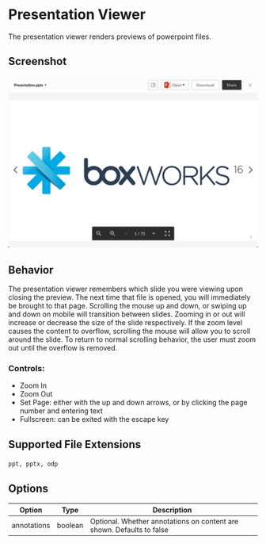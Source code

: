 # Presentation Viewer

The presentation viewer renders previews of powerpoint files.

## Screenshot
![Screenshot of presentation viewer](images/presentation.png)


## Behavior

The presentation viewer remembers which slide you were viewing upon closing the preview. The next time that file is opened, you will immediately be brought to that page. Scrolling the mouse up and down, or swiping up and down on mobile will transition between slides. Zooming in or out will increase or decrease the size of the slide respectively. If the zoom level causes the content to overflow, scrolling the mouse will allow you to scroll around the slide. To return to normal scrolling behavior, the user must zoom out until the overflow is removed.

### Controls:
* Zoom In
* Zoom Out
* Set Page: either with the up and down arrows, or by clicking the page number and entering text
* Fullscreen: can be exited with the escape key

## Supported File Extensions

`ppt, pptx, odp`

## Options

| Option | Type | Description |
| --- | --- | --- |
| annotations | boolean | Optional. Whether annotations on content are shown. Defaults  to false |
